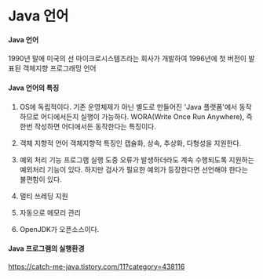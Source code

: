 # Java 언어

#### Java 언어

1990년 말에 미국의 선 마이크로시스템즈라는 회사가 개발하여 1996년에 첫 버전이 발표된 객체지향 프로그래밍 언어

#### Java 언어의 특징

1. OS에 독립적이다.
기존 운영체제가 아닌 별도로 만들어진 'Java 플랫폼'에서 동작하므로 어디에서든지 실행이 가능하다.
WORA(Write Once Run Anywhere), 즉 한번 작성하면 어디에서든 동작한다는 특징이다.

2. 객체 지향적 언어
객체지향적 특징인 캡슐화, 상속, 추상화, 다형성을 지원한다.

3. 예외 처리 기능 
프로그램 실행 도중 오류가 발생하더라도 계속 수행되도록 지원하는 예외처리 기능이 있다.
하지만 검사가 필요한 예외가 등장한다면 선언해야 한다는 불편함이 있다.

4. 멀티 쓰레딩 지원

5. 자동으로 메모리 관리

6. OpenJDK가 오픈소스이다.


#### Java 프로그램의 실행환경

https://catch-me-java.tistory.com/11?category=438116
